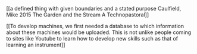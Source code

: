 [[a defined thing with given boundaries and a stated purpose Caulfield, Mike 2015 The Garden and the Stream A Technopastoral]]

[[To develop machines, we first needed a database to which information about these machines would be uploaded. This is not unlike people coming to sites like Youtube to learn how to develop new skills such as that of learning an instrument]]
